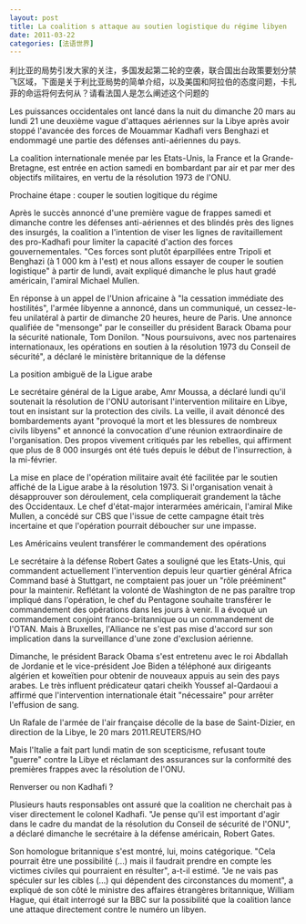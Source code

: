 ```yaml
---
layout: post
title: La coalition s attaque au soutien logistique du régime libyen
date: 2011-03-22
categories: [法语世界]  
---
```


利比亚的局势引发大家的关注，多国发起第二轮的空袭，联合国出台政策要划分禁飞区域，下面是关于利比亚局势的简单介绍，以及美国和阿拉伯的态度问题，卡扎菲的命运将何去何从？请看法国人是怎么阐述这个问题的

Les puissances occidentales ont lancé dans la nuit du dimanche 20 mars au lundi 21 une deuxième vague d'attaques aériennes sur la Libye après avoir stoppé l'avancée des forces de Mouammar Kadhafi vers Benghazi et endommagé une partie des défenses anti-aériennes du pays.

La coalition internationale menée par les Etats-Unis, la France et la Grande-Bretagne, est entrée en action samedi en bombardant par air et par mer des objectifs militaires, en vertu de la résolution 1973 de l'ONU.

Prochaine étape : couper le soutien logitique du régime

Après le succès annoncé d'une première vague de frappes samedi et dimanche contre les défenses anti-aériennes et des blindés près des lignes des insurgés, la coalition a l'intention de viser les lignes de ravitaillement des pro-Kadhafi pour limiter la capacité d'action des forces gouvernementales. "Ces forces sont plutôt éparpillées entre Tripoli et Benghazi (à 1 000 km à l'est) et nous allons essayer de couper le soutien logistique" à partir de lundi, avait expliqué dimanche le plus haut gradé américain, l'amiral Michael Mullen.

En réponse à un appel de l'Union africaine à "la cessation immédiate des hostilités", l'armée libyenne a annoncé, dans un communiqué, un cessez-le-feu unilatéral à partir de dimanche 20 heures, heure de Paris. Une annonce qualifiée de "mensonge" par le conseiller du président Barack Obama pour la sécurité nationale, Tom Donilon. "Nous poursuivons, avec nos partenaires internationaux, les opérations en soutien à la résolution 1973 du Conseil de sécurité", a déclaré le ministère britannique de la défense

La position ambiguë de la Ligue arabe

Le secrétaire général de la Ligue arabe, Amr Moussa, a déclaré lundi qu'il soutenait la résolution de l'ONU autorisant l'intervention militaire en Libye, tout en insistant sur la protection des civils. La veille, il avait dénoncé des bombardements ayant "provoqué la mort et les blessures de nombreux civils libyens" et annoncé la convocation d'une réunion extraordinaire de l'organisation. Des propos vivement critiqués par les rebelles, qui affirment que plus de 8 000 insurgés ont été tués depuis le début de l'insurrection, à la mi-février.

La mise en place de l'opération militaire avait été facilitée par le soutien affiché de la Ligue arabe à la résolution 1973. Si l'organisation venait à désapprouver son déroulement, cela compliquerait grandement la tâche des Occidentaux. Le chef d'état-major interarmées américain, l'amiral Mike Mullen, a concédé sur CBS que l'issue de cette campagne était très incertaine et que l'opération pourrait déboucher sur une impasse.

Les Américains veulent transférer le commandement des opérations

Le secrétaire à la défense Robert Gates a souligné que les Etats-Unis, qui commandent actuellement l'intervention depuis leur quartier général Africa Command basé à Stuttgart, ne comptaient pas jouer un "rôle prééminent" pour la maintenir. Reflétant la volonté de Washington de ne pas paraître trop impliqué dans l'opération, le chef du Pentagone souhaite transférer le commandement des opérations dans les jours à venir. Il a évoqué un commandement conjoint franco-britannique ou un commandement de l'OTAN. Mais à Bruxelles, l'Alliance ne s'est pas mise d'accord sur son implication dans la surveillance d'une zone d'exclusion aérienne.

Dimanche, le président Barack Obama s'est entretenu avec le roi Abdallah de Jordanie et le vice-président Joe Biden a téléphoné aux dirigeants algérien et koweïtien pour obtenir de nouveaux appuis au sein des pays arabes. Le très influent prédicateur qatari cheikh Youssef al-Qardaoui a affirmé que l'intervention internationale était "nécessaire" pour arrêter l'effusion de sang.

Un Rafale de l'armée de l'air française décolle de la base de Saint-Dizier, en direction de la Libye, le 20 mars 2011.REUTERS/HO

Mais l'Italie a fait part lundi matin de son scepticisme, refusant toute "guerre" contre la Libye et réclamant des assurances sur la conformité des premières frappes avec la résolution de l'ONU.

Renverser ou non Kadhafi ?

Plusieurs hauts responsables ont assuré que la coalition ne cherchait pas à viser directement le colonel Kadhafi. "Je pense qu'il est important d'agir dans le cadre du mandat de la résolution du Conseil de sécurité de l'ONU", a déclaré dimanche le secrétaire à la défense américain, Robert Gates.

Son homologue britannique s'est montré, lui, moins catégorique. "Cela pourrait être une possibilité (...) mais il faudrait prendre en compte les victimes civiles qui pourraient en résulter", a-t-il estimé. "Je ne vais pas spéculer sur les cibles (...) qui dépendent des circonstances du moment", a expliqué de son côté le ministre des affaires étrangères britannique, William Hague, qui était interrogé sur la BBC sur la possibilité que la coalition lance une attaque directement contre le numéro un libyen.
